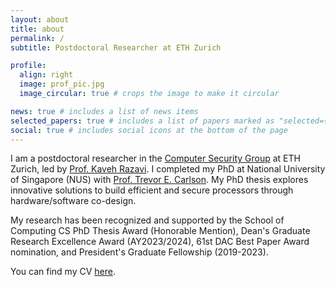 ```yaml
---
layout: about
title: about
permalink: /
subtitle: Postdoctoral Researcher at ETH Zurich

profile:
  align: right
  image: prof_pic.jpg
  image_circular: true # crops the image to make it circular

news: true # includes a list of news items
selected_papers: true # includes a list of papers marked as "selected={true}"
social: true # includes social icons at the bottom of the page
---
```


I am a postdoctoral researcher in the <a href="https://comsec.ethz.ch/">Computer Security Group</a> at ETH Zurich, led by <a href="https://comsec.ethz.ch/people/kaveh-razavi/">Prof. Kaveh Razavi</a>. I completed my PhD at National University of Singapore (NUS) with <a href="https://www.comp.nus.edu.sg/~tcarlson/">Prof. Trevor E. Carlson</a>. My PhD thesis explores innovative solutions to build efficient and secure processors through hardware/software co-design. 

My research has been recognized and supported by the School of Computing CS PhD Thesis Award (Honorable Mention), Dean's Graduate Research Excellence Award (AY2023/2024), 61st DAC Best Paper Award nomination, and President's Graduate Fellowship (2019-2023).

You can find my CV <a href="https://ahajiabadi.github.io/assets/pdf/Ali_Hajiabadi_CV.pdf">here</a>.
